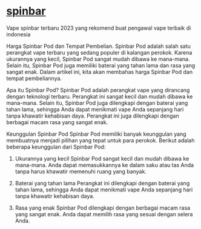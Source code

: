# [spinbar](https://spinbarpod.id/)
Vape spinbar terbaru 2023 yang rekomend buat pengawal vape terbaik di indonesia


Harga Spinbar Pod dan Tempat Pembelian. Spinbar Pod adalah salah satu perangkat vape terbaru yang sedang populer di kalangan perokok. Karena ukurannya yang kecil, Spinbar Pod sangat mudah dibawa ke mana-mana. Selain itu, Spinbar Pod juga memiliki baterai yang tahan lama dan rasa yang sangat enak. Dalam artikel ini, kita akan membahas harga Spinbar Pod dan tempat pembeliannya.

Apa itu Spinbar Pod?
Spinbar Pod adalah perangkat vape yang dirancang dengan teknologi terbaru. Perangkat ini sangat kecil dan mudah dibawa ke mana-mana. Selain itu, Spinbar Pod juga dilengkapi dengan baterai yang tahan lama, sehingga Anda dapat menikmati vape Anda sepanjang hari tanpa khawatir kehabisan daya. Perangkat ini juga dilengkapi dengan berbagai macam rasa yang sangat enak.

Keunggulan Spinbar Pod
Spinbar Pod memiliki banyak keunggulan yang membuatnya menjadi pilihan yang tepat untuk para perokok. Berikut adalah beberapa keunggulan dari Spinbar Pod:

1. Ukurannya yang kecil
Spinbar Pod sangat kecil dan mudah dibawa ke mana-mana. Anda dapat memasukkannya ke dalam saku atau tas Anda tanpa harus khawatir memenuhi ruang yang banyak.

2. Baterai yang tahan lama
Perangkat ini dilengkapi dengan baterai yang tahan lama, sehingga Anda dapat menikmati vape Anda sepanjang hari tanpa khawatir kehabisan daya.

3. Rasa yang enak
Spinbar Pod dilengkapi dengan berbagai macam rasa yang sangat enak. Anda dapat memilih rasa yang sesuai dengan selera Anda.
